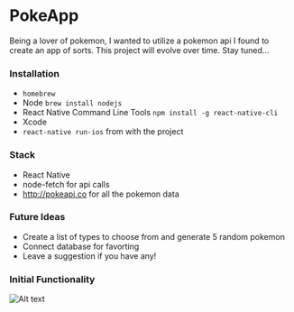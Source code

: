 # PokeApp
Being a lover of pokemon, I wanted to utilize a pokemon api I found to create an app of sorts. This project will evolve over time. Stay tuned...

### Installation
- `homebrew`
- Node `brew install nodejs`
- React Native Command Line Tools `npm install -g react-native-cli`
- Xcode
- `react-native run-ios` from with the project

### Stack
- React Native
- node-fetch for api calls
- http://pokeapi.co for all the pokemon data

### Future Ideas
- Create a list of types to choose from and generate 5 random pokemon
- Connect database for favorting
- Leave a suggestion if you have any!


### Initial Functionality

![Alt text](http://g.recordit.co/qE4RYMVMzi.gif)
